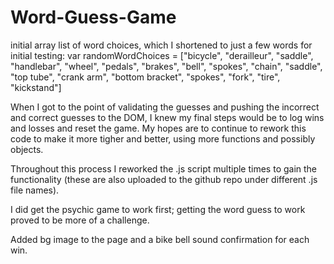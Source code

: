 # Word-Guess-Game

initial array list of word choices, which I shortened to just a few words for initial testing:
var randomWordChoices = ["bicycle", "derailleur", "saddle", "handlebar", "wheel", "pedals", "brakes", "bell", "spokes", "chain", "saddle", "top tube", "crank arm", "bottom bracket", "spokes", "fork", "tire", "kickstand"]

When I got to the point of validating the guesses and pushing the incorrect and correct guesses to the DOM, I knew my final steps would be to log wins and losses and reset the game. 
My hopes are to continue to rework this code to make it more tigher and better, using more functions and possibly objects.

Throughout this process I reworked the .js script multiple times to gain the functionality (these are also uploaded to the github repo under different .js file names).

I did get the psychic game to work first; getting the word guess to work proved to be more of a challenge.

Added bg image to the page and a bike bell sound confirmation for each win.